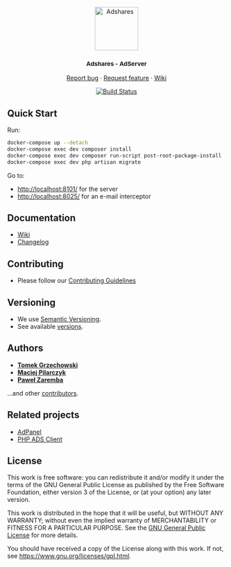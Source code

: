 <p align="center">
    <a href="https://adshares.net/" title="Adshares sp. z o.o." target="_blank">
        <img src="https://adshares.net/logos/ads.svg" alt="Adshares" width="100" height="100">
    </a>
</p>
<h3 align="center"><small>Adshares - AdServer</small></h3>
<p align="center">
    <a href="https://github.com/adshares/adserver/issues/new?template=bug_report.md&labels=Bug">Report bug</a>
    ·
    <a href="https://github.com/adshares/adserver/issues/new?template=feature_request.md&labels=New%20Feature">Request feature</a>
    ·
    <a href="https://github.com/adshares/adserver/wiki">Wiki</a>
</p>
<p align="center">
    <a href="https://travis-ci.org/adshares/adserver" title="master" target="_blank">
        <img src="https://travis-ci.org/adshares/adserver.svg?branch=master" alt="Build Status">
    </a>
</p>

## Quick Start

Run: 

```bash
docker-compose up --detach
docker-compose exec dev composer install
docker-compose exec dev composer run-script post-root-package-install
docker-compose exec dev php artisan migrate
```

Go to:
- [http://localhost:8101/](http://localhost:8101/) for the server
- [http://localhost:8025/](http://localhost:8025/) for an e-mail interceptor  

## Documentation

- [Wiki](https://github.com/adshares/adserver/wiki)
- [Changelog](CHANGELOG.md)

## Contributing

- Please follow our [Contributing Guidelines](docs/CONTRIBUTING.md)

## Versioning

- We use [Semantic Versioning](http://semver.org/).
- See available [versions](https://github.com/adshares/adserver/tags). 

## Authors

- **[Tomek Grzechowski](https://github.com/yodahack)**
- **[Maciej Pilarczyk](https://github.com/m-pilarczyk)**
- **[Paweł Zaremba](https://github.com/pawzar)**

...and other [contributors](https://github.com/adshares/adserver/contributors).

## Related projects

- [AdPanel](https://github.com/adshares/adpanel)
- [PHP ADS Client](https://github.com/adshares/adserver-php-client)

## License

This work is free software: you can redistribute it and/or modify
it under the terms of the GNU General Public License as published by
the Free Software Foundation, either version 3 of the License, or
(at your option) any later version.

This work is distributed in the hope that it will be useful,
but WITHOUT ANY WARRANTY; without even the implied warranty of
MERCHANTABILITY or FITNESS FOR A PARTICULAR PURPOSE. See the
[GNU General Public License](LICENSE) for more details.

You should have received a copy of the License along with this work.
If not, see <https://www.gnu.org/licenses/gpl.html>.

